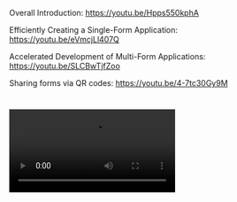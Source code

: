 Overall Introduction:
https://youtu.be/Hpps550kphA

Efficiently Creating a Single-Form Application:
https://youtu.be/eVmcjLl407Q

Accelerated Development of Multi-Form Applications:
https://youtu.be/SLCBwTjfZoo

Sharing forms via QR codes:
https://youtu.be/4-7tc30Gy9M
#
<video controls>
  <source src="https://youtu.be/eVmcjLl407Q" type="video/mp4">
  Your browser does not support the video tag.
</video>